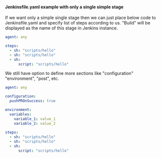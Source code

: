 #### Jenkinsfile.yaml example with only a single simple stage

If we want only a simple single stage then we can just place below code to Jenkinsfile.yaml
and specify list of steps according to us. "Build" will be displayed as the name of this 
stage in Jenkins instance.

```yaml
agent: any

steps:
  - sh: "scripts/hello"
  - sh: "scripts/hello"
  - sh:
      script: "scripts/hello"

```

We still have option to define more sections like "configuration"
"environment", "post", etc.

```yaml
agent: any

configuration:
  pushPROnSuccess: true

environment:
  variables:
    variable_1: value_1
    variable_2: value_2
    
steps:
  - sh: "scripts/hello"
  - sh: "scripts/hello"
  - sh:
      script: "scripts/hello"
```
